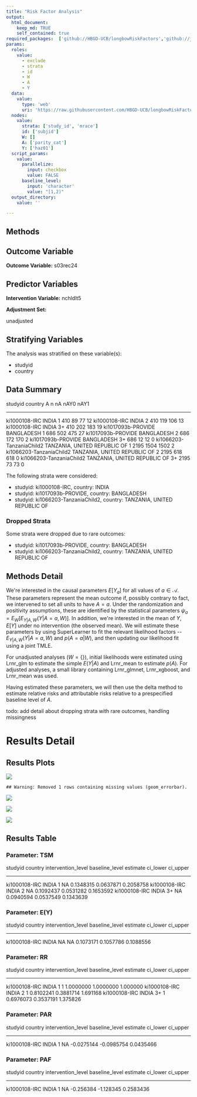 ```yaml
---
title: "Risk Factor Analysis"
output: 
  html_document:
    keep_md: TRUE
    self_contained: true
required_packages:  ['github://HBGD-UCB/longbowRiskFactors','github://jeremyrcoyle/skimr@vector_types', 'github://tlverse/delayed']
params:
  roles:
    value:
      - exclude
      - strata
      - id
      - W
      - A
      - Y
  data: 
    value: 
      type: 'web'
      uri: 'https://raw.githubusercontent.com/HBGD-UCB/longbowRiskFactors/master/inst/sample_data/birthwt_data.rdata'
  nodes:
    value:
      strata: ['study_id', 'mrace']
      id: ['subjid']
      W: []
      A: ['parity_cat']
      Y: ['haz01']
  script_params:
    value:
      parallelize:
        input: checkbox
        value: FALSE
      baseline_level:
        input: 'character'
        value: "[1,2)"
  output_directory:
    value: ''

---
```








## Methods
## Outcome Variable

**Outcome Variable:** s03rec24

## Predictor Variables

**Intervention Variable:** nchldlt5

**Adjustment Set:**

unadjusted

## Stratifying Variables

The analysis was stratified on these variable(s):

* studyid
* country

## Data Summary

studyid                    country                        A        n     nA   nAY0   nAY1
-------------------------  -----------------------------  ---  -----  -----  -----  -----
ki1000108-IRC              INDIA                          1      410     89     77     12
ki1000108-IRC              INDIA                          2      410    119    106     13
ki1000108-IRC              INDIA                          3+     410    202    183     19
ki1017093b-PROVIDE         BANGLADESH                     1      686    502    475     27
ki1017093b-PROVIDE         BANGLADESH                     2      686    172    170      2
ki1017093b-PROVIDE         BANGLADESH                     3+     686     12     12      0
ki1066203-TanzaniaChild2   TANZANIA, UNITED REPUBLIC OF   1     2195   1504   1502      2
ki1066203-TanzaniaChild2   TANZANIA, UNITED REPUBLIC OF   2     2195    618    618      0
ki1066203-TanzaniaChild2   TANZANIA, UNITED REPUBLIC OF   3+    2195     73     73      0


The following strata were considered:

* studyid: ki1000108-IRC, country: INDIA
* studyid: ki1017093b-PROVIDE, country: BANGLADESH
* studyid: ki1066203-TanzaniaChild2, country: TANZANIA, UNITED REPUBLIC OF

### Dropped Strata

Some strata were dropped due to rare outcomes:

* studyid: ki1017093b-PROVIDE, country: BANGLADESH
* studyid: ki1066203-TanzaniaChild2, country: TANZANIA, UNITED REPUBLIC OF

## Methods Detail

We're interested in the causal parameters $E[Y_a]$ for all values of $a \in \mathcal{A}$. These parameters represent the mean outcome if, possibly contrary to fact, we intervened to set all units to have $A=a$. Under the randomization and positivity assumptions, these are identified by the statistical parameters $\psi_a=E_W[E_{Y|A,W}(Y|A=a,W)]$.  In addition, we're interested in the mean of $Y$, $E[Y]$ under no intervention (the observed mean). We will estimate these parameters by using SuperLearner to fit the relevant likelihood factors -- $E_{Y|A,W}(Y|A=a,W)$ and $p(A=a|W)$, and then updating our likelihood fit using a joint TMLE.

For unadjusted analyses ($W=\{\}$), initial likelihoods were estimated using Lrnr_glm to estimate the simple $E(Y|A)$ and Lrnr_mean to estimate $p(A)$. For adjusted analyses, a small library containing Lrnr_glmnet, Lrnr_xgboost, and Lrnr_mean was used.

Having estimated these parameters, we will then use the delta method to estimate relative risks and attributable risks relative to a prespecified baseline level of $A$.

todo: add detail about dropping strata with rare outcomes, handling missingness







# Results Detail

## Results Plots
![](/tmp/9fce6f06-7b39-47d6-8b87-e01e6b51deb9/REPORT_files/figure-html/plot_tsm-1.png)<!-- -->


```
## Warning: Removed 1 rows containing missing values (geom_errorbar).
```

![](/tmp/9fce6f06-7b39-47d6-8b87-e01e6b51deb9/REPORT_files/figure-html/plot_rr-1.png)<!-- -->

![](/tmp/9fce6f06-7b39-47d6-8b87-e01e6b51deb9/REPORT_files/figure-html/plot_paf-1.png)<!-- -->

![](/tmp/9fce6f06-7b39-47d6-8b87-e01e6b51deb9/REPORT_files/figure-html/plot_par-1.png)<!-- -->

## Results Table

### Parameter: TSM


studyid         country   intervention_level   baseline_level     estimate    ci_lower    ci_upper
--------------  --------  -------------------  ---------------  ----------  ----------  ----------
ki1000108-IRC   INDIA     1                    NA                0.1348315   0.0637871   0.2058758
ki1000108-IRC   INDIA     2                    NA                0.1092437   0.0531282   0.1653592
ki1000108-IRC   INDIA     3+                   NA                0.0940594   0.0537549   0.1343639


### Parameter: E(Y)


studyid         country   intervention_level   baseline_level     estimate    ci_lower    ci_upper
--------------  --------  -------------------  ---------------  ----------  ----------  ----------
ki1000108-IRC   INDIA     NA                   NA                0.1073171   0.1057786   0.1088556


### Parameter: RR


studyid         country   intervention_level   baseline_level     estimate    ci_lower   ci_upper
--------------  --------  -------------------  ---------------  ----------  ----------  ---------
ki1000108-IRC   INDIA     1                    1                 1.0000000   1.0000000   1.000000
ki1000108-IRC   INDIA     2                    1                 0.8102241   0.3881714   1.691168
ki1000108-IRC   INDIA     3+                   1                 0.6976073   0.3537191   1.375826


### Parameter: PAR


studyid         country   intervention_level   baseline_level      estimate     ci_lower    ci_upper
--------------  --------  -------------------  ---------------  -----------  -----------  ----------
ki1000108-IRC   INDIA     1                    NA                -0.0275144   -0.0985754   0.0435466


### Parameter: PAF


studyid         country   intervention_level   baseline_level     estimate    ci_lower    ci_upper
--------------  --------  -------------------  ---------------  ----------  ----------  ----------
ki1000108-IRC   INDIA     1                    NA                -0.256384   -1.128345   0.2583436
